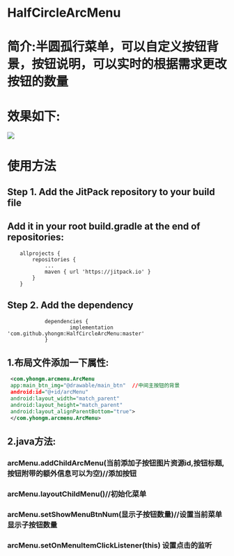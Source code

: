 # HalfCircleArcMenu

# 简介:半圆孤行菜单，可以自定义按钮背景，按钮说明，可以实时的根据需求更改按钮的数量

# 效果如下:
<img src="/preview/preview.gif">

# 使用方法
## Step 1. Add the JitPack repository to your build file
## Add it in your root build.gradle at the end of repositories:
```
	allprojects {
		repositories {
			...
			maven { url 'https://jitpack.io' }
		}
	}
```


## Step 2. Add the dependency

```
 	        dependencies {
        	        implementation 'com.github.yhongm:HalfCircleArcMenu:master'
        	}
```
## 1.布局文件添加一下属性:
```xml
 <com.yhongm.arcmenu.ArcMenu
 app:main_btn_img="@drawable/main_btn"  //中间主按钮的背景
 android:id="@+id/arcMenu"
 android:layout_width="match_parent"
 android:layout_height="match_parent"
 android:layout_alignParentBottom="true">
 </com.yhongm.arcmenu.ArcMenu>
``` 

## 2.java方法:
### arcMenu.addChildArcMenu(当前添加子按钮图片资源id,按钮标题,按钮附带的额外信息可以为空)//添加按钮
### arcMenu.layoutChildMenu()//初始化菜单 
###  arcMenu.setShowMenuBtnNum(显示子按钮数量)//设置当前菜单显示子按钮数量
### arcMenu.setOnMenuItemClickListener(this) 设置点击的监听
